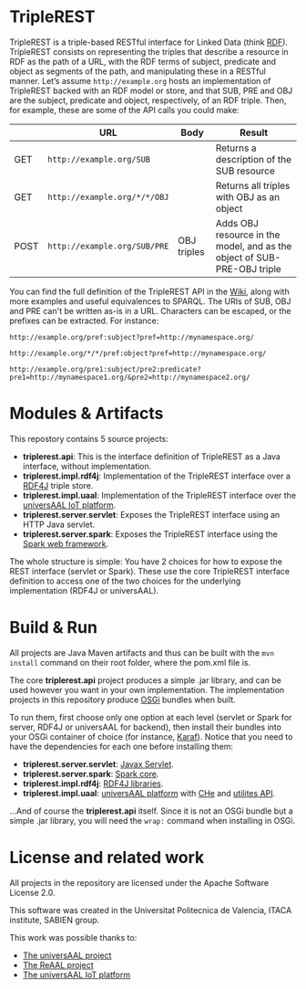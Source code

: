 # TripleREST
TripleREST is a triple-based RESTful interface for Linked Data (think [RDF](https://www.w3.org/RDF/)). TripleREST consists on representing the triples that describe a resource in RDF as the path of a URL, with the RDF terms of subject, predicate and object as segments of the path, and manipulating these in a RESTful manner. Let’s assume `http://example.org` hosts an implementation of TripleREST backed with an RDF model or store, and that SUB, PRE and OBJ are the subject, predicate and object, respectively, of an RDF triple. Then, for example, these are some of the API calls you could make:

|      | URL                        | Body         | Result  | 
| ---- | ---------------------------| ------------ | ------  |
| GET  | `http://example.org/SUB`     |              | Returns a description of the SUB resource |
| GET  | `http://example.org/*/*/OBJ` |              | Returns all triples with OBJ as an object |
| POST | `http://example.org/SUB/PRE` | OBJ triples  | Adds OBJ resource in the model, and as the object of SUB-PRE-OBJ triple |

You can find the full definition of the TripleREST API in the [Wiki](https://github.com/Alfiva/TripleREST/wiki/API-Definition), along with more examples and useful equivalences to SPARQL. The URIs of SUB, OBJ and PRE can't be written as-is in a URL. Characters can be escaped, or the prefixes can be extracted. For instance:

```
http://example.org/pref:subject?pref=http://mynamespace.org/

http://example.org/*/*/pref:object?pref=http://mynamespace.org/

http://example.org/pre1:subject/pre2:predicate?pre1=http://mynamespace1.org/&pre2=http://mynamespace2.org/
```

# Modules & Artifacts
This repostory contains 5 source projects:
* **triplerest.api**: This is the interface definition of TripleREST as a Java interface, without implementation.
* **triplerest.impl.rdf4j**: Implementation of the TripleREST interface over a [RDF4J](https://rdf4j.org/) triple store.
* **triplerest.impl.uaal**: Implementation of the TripleREST interface over the [universAAL IoT platform](https://www.universaal.info/).
* **triplerest.server.servlet**: Exposes the TripleREST interface using an HTTP Java servlet.
* **triplerest.server.spark**: Exposes the TripleREST interface using the [Spark web framework](http://sparkjava.com/).

The whole structure is simple: You have 2 choices for how to expose the REST interface (servlet or Spark). These use the core TripleREST interface definition to access one of the two choices for the underlying implementation (RDF4J or universAAL).

# Build & Run
All projects are Java Maven artifacts and thus can be built with the `mvn install` command on their root folder, where the pom.xml file is.

The core **triplerest.api** project produces a simple .jar library, and can be used however you want in your own implementation. The implementation projects in this repository produce [OSGi](https://www.osgi.org/) bundles when built.

To run them, first choose only one option at each level (servlet or Spark for server, RDF4J or universAAL for backend), then install their bundles into your OSGi container of choice (for instance, [Karaf](https://karaf.apache.org/)). Notice that you need to have the dependencies for each one before installing them:

* **triplerest.server.servlet**: [Javax Servlet](https://mvnrepository.com/artifact/javax.servlet/javax.servlet-api).
* **triplerest.server.spark**: [Spark core](https://mvnrepository.com/artifact/org.apache.spark/spark-core).
* **triplerest.impl.rdf4j**: [RDF4J libraries](https://mvnrepository.com/artifact/org.eclipse.rdf4j).
* **triplerest.impl.uaal**: [universAAL platform](https://github.com/universAAL/distro.karaf) with [CHe](https://github.com/universAAL/context/wiki/Context-History-Entrepot) and [utilites API](https://github.com/universAAL/utilities/wiki/Utility-API).

...And of course the **triplerest.api** itself. Since it is not an OSGi bundle but a simple .jar library, you will need the `wrap:` command when installing in OSGi.

# License and related work
All projects in the repository are licensed under the Apache Software License 2.0.

This software was created in the Universitat Politecnica de Valencia, ITACA institute, SABIEN group.

This work was possible thanks to:
* [The universAAL project](https://cordis.europa.eu/project/id/247950)
* [The ReAAL project](https://cordis.europa.eu/project/id/325189)
* [The universAAL IoT platform](https://www.universaal.info/)
